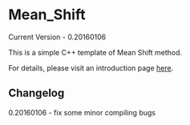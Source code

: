 # Mean_Shift
Current Version - 0.20160106

This is a simple C++ template of Mean Shift method.

For details, please visit an introduction page [here](http://shuojin.name/soft/mean_shift.html).

## Changelog
0.20160106 - fix some minor compiling bugs
